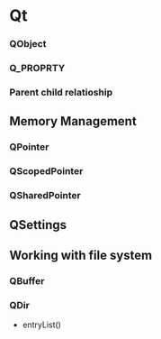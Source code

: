 # Qt
### QObject
### Q_PROPRTY

### Parent child relatioship

## Memory Management

### QPointer
### QScopedPointer
### QSharedPointer
## QSettings

## Working with file system

### QBuffer
### QDir
* entryList()


